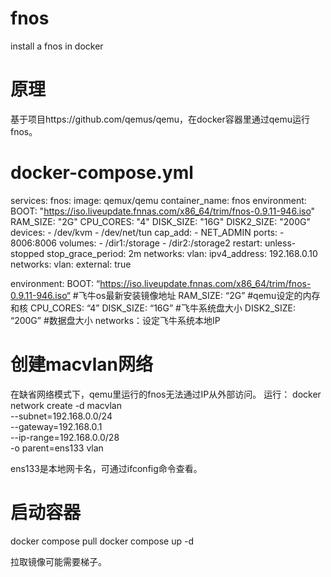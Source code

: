 # fnos
install a fnos in docker

# 原理
基于项目https://github.com/qemus/qemu，在docker容器里通过qemu运行fnos。

# docker-compose.yml

services:
  fnos:
    image: qemux/qemu
    container_name: fnos
    environment:
      BOOT: "https://iso.liveupdate.fnnas.com/x86_64/trim/fnos-0.9.11-946.iso"
      RAM_SIZE: "2G"
      CPU_CORES: "4"
      DISK_SIZE: "16G"
      DISK2_SIZE: "200G"
    devices:
      - /dev/kvm
      - /dev/net/tun
    cap_add:
      - NET_ADMIN
    ports:
      - 8006:8006
    volumes:
      - /dir1:/storage
      - /dir2:/storage2
    restart: unless-stopped
    stop_grace_period: 2m
    networks:
      vlan:
        ipv4_address: 192.168.0.10
networks:
    vlan:
       external: true

environment:
BOOT: “https://iso.liveupdate.fnnas.com/x86_64/trim/fnos-0.9.11-946.iso“ #飞牛os最新安装镜像地址
RAM_SIZE: “2G” #qemu设定的内存和核
CPU_CORES: “4”
DISK_SIZE: “16G” #飞牛系统盘大小
DISK2_SIZE: “200G” #数据盘大小
networks：设定飞牛系统本地IP

# 创建macvlan网络
在缺省网络模式下，qemu里运行的fnos无法通过IP从外部访问。
运行：
docker network create -d macvlan \
   --subnet=192.168.0.0/24 \
   --gateway=192.168.0.1 \
   --ip-range=192.168.0.0/28 \
   -o parent=ens133 vlan
   
ens133是本地网卡名，可通过ifconfig命令查看。

# 启动容器
docker compose pull
docker compose up -d

拉取镜像可能需要梯子。
